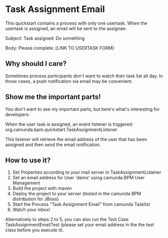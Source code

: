 # Task Assignment Email

This quickstart contains a process with only one usertask. When the usertask is assigned, an email will be sent to the assignee:

Subject: Task assigned: Do something

Body: Please complete: [LINK TO USERTASK FORM]

## Why should I care?

Sometimes process participants don't want to watch their task list all day. In those cases, a push notification via email may be convenient.

## Show me the important parts!

You don't want to see my important parts, but here's what's interesting for developers:

When the user task is assigned, an event listener is triggered: org.camunda.bpm.quickstart.TaskAssignmentListener

This listener will retrieve the email address of the user that has been assigned and then send the email notification.

## How to use it?

1. Set Properties according to your mail server in TaskAssignmentListener
2. Set an email address for User 'demo' using camunda BPM User Management
3. Build the project with maven
4. Deploy the project to your server (tested in the camunda BPM distribution for JBoss)
5. Start the Process "Task Assignment Email" from camunda Tasklist
6. Watch your inbox!

Alternatively to steps 2 to 5, you can also run the Test Case TaskAssignmentEmailTest (please set your email address in the the test class before you execute it).
